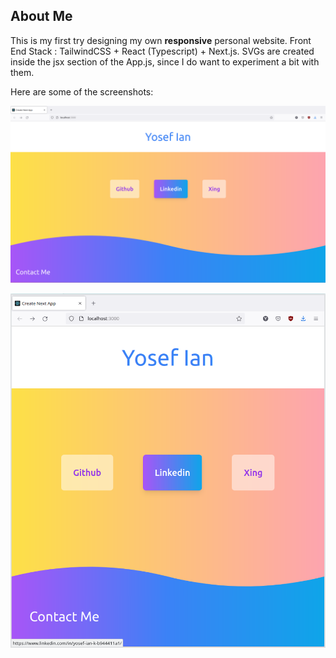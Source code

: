 ## About Me

This is my first try designing my own **responsive** personal website. Front End Stack : TailwindCSS + React (Typescript) + Next.js.
SVGs are created inside the jsx section of the App.js, since I do want to experiment a bit with them. 

Here are some of the screenshots: 

![screenshot](./public/Foto1.png)

![screenshot](./public/Foto2.png)